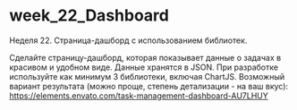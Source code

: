 # week_22_Dashboard
Неделя 22. Страница-дашборд с использованием библиотек.

Сделайте страницу-дашборд, которая показывает данные о задачах в красивом и удобном виде. Данные хранятся в JSON. При разработке используйте как минимум 3 библиотеки, включая ChartJS. 
Возможный вариант результата (можно проще, степень детализации - на ваш вкус):   
https://elements.envato.com/task-management-dashboard-AU7LHUY
